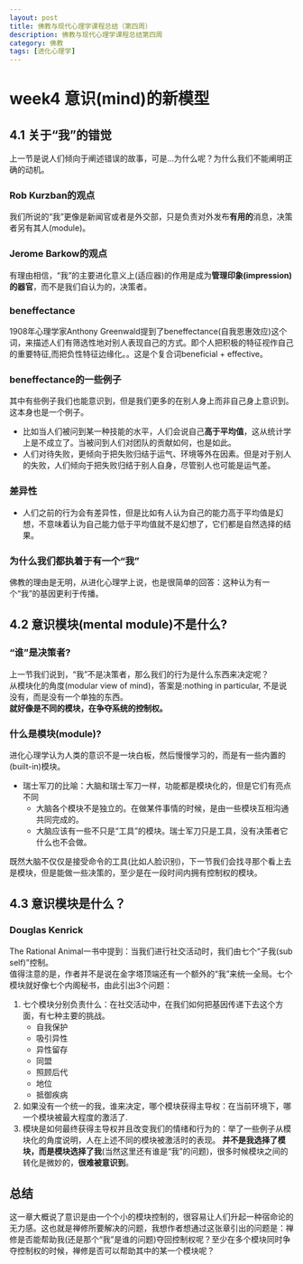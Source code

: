 ```yaml
---
layout: post
title: 佛教与现代心理学课程总结（第四周）
description: 佛教与现代心理学课程总结第四周
category: 佛教
tags: [进化心理学]
---
```


# week4 意识(mind)的新模型

## 4.1 关于“我”的错觉
上一节是说人们倾向于阐述错误的故事，可是...为什么呢？为什么我们不能阐明正确的动机。

### Rob Kurzban的观点
我们所说的“我”更像是新闻官或者是外交部，只是负责对外发布**有用的**消息，决策者另有其人(module)。

### Jerome Barkow的观点
有理由相信，“我”的主要进化意义上(适应器)的作用是成为**管理印象(impression)的器官**，而不是我们自认为的，决策者。

### beneffectance
1908年心理学家Anthony Greenwald提到了beneffectance(自我恩惠效应)这个词，来描述人们有筛选性地对别人表现自己的方式。即个人把积极的特征视作自己的重要特征,而把负性特征边缘化。。这是个复合词beneficial +  effective。   
 
### beneffectance的一些例子
其中有些例子我们也能意识到，但是我们更多的在别人身上而非自己身上意识到。这本身也是一个例子。

+ 比如当人们被问到某一种技能的水平，人们会说自己**高于平均值**，这从统计学上是不成立了。当被问到人们对团队的贡献如何，也是如此。
+ 人们对待失败，更倾向于把失败归结于运气、环境等外在因素。但是对于别人的失败，人们倾向于把失败归结于别人自身，尽管别人也可能是运气差。

### 差异性
+ 人们之前的行为会有差异性，但是比如有人认为自己的能力高于平均值是幻想，不意味着认为自己能力低于平均值就不是幻想了，它们都是自然选择的结果。

### 为什么我们都执着于有一个“我”
佛教的理由是无明，从进化心理学上说，也是很简单的回答：这种认为有一个“我”的基因更利于传播。

## 4.2 意识模块(mental module)不是什么?

### “谁”是决策者?
上一节我们说到，“我”不是决策者，那么我们的行为是什么东西来决定呢？  
从模块化的角度(modular view of mind)，答案是:nothing in particular, 不是说没有，而是没有一个单独的东西。  
**就好像是不同的模块，在争夺系统的控制权。**

### 什么是模块(module)?
进化心理学认为人类的意识不是一块白板，然后慢慢学习的，而是有一些内置的(built-in)模块。   

+ 瑞士军刀的比喻：大脑和瑞士军刀一样，功能都是模块化的，但是它们有亮点不同
    + 大脑各个模块不是独立的。在做某件事情的时候，是由一些模块互相沟通共同完成的。
    + 大脑应该有一些不只是“工具”的模块。瑞士军刀只是工具，没有决策者它什么也不会做。

既然大脑不仅仅是接受命令的工具(比如人脸识别)，下一节我们会找寻那个看上去是模块，但是能做一些决策的，至少是在一段时间内拥有控制权的模块。

## 4.3 意识模块是什么？

### Douglas Kenrick
The Rational Animal一书中提到：当我们进行社交活动时，我们由七个“子我(sub self)”控制。  
值得注意的是，作者并不是说在金字塔顶端还有一个额外的“我”来统一全局。七个模块就好像七个内阁秘书，由此引出3个问题：

1. 七个模块分别负责什么：在社交活动中，在我们如何把基因传递下去这个方面，有七种主要的挑战。
    + 自我保护
    + 吸引异性
    + 异性留存
    + 同盟
    + 照顾后代
    + 地位
    + 抵御疾病
2. 如果没有一个统一的我，谁来决定，哪个模块获得主导权：在当前环境下，哪一个模块被最大程度的激活了.
3. 模块是如何最终获得主导权并且改变我们的情绪和行为的：举了一些例子从模块化的角度说明，人在上述不同的模块被激活时的表现。
**并不是我选择了模块，而是模块选择了我**(当然这里还有谁是“我”的问题)，很多时候模块之间的转化是微妙的，**很难被意识到**。

## 总结
这一章大概说了意识是由一个个小的模块控制的，很容易让人们升起一种宿命论的无力感。这也就是禅修所要解决的问题，我想作者想通过这张章引出的问题是：禅修是否能帮助我(还是那个“我”是谁的问题)夺回控制权呢？至少在多个模块同时争夺控制权的时候，禅修是否可以帮助其中的某一个模块呢？
